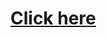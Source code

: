 # [Click here](https://github.com/6A7573743469736162656C/Contrite-Heart-testing949742612/blob/main/contrite-heart.pdf)
